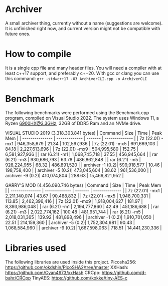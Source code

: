 # Archiver

A small archiver thing, currently without a name (suggestions are welcome). It is unfinished right now, and current version might not be compatible with future ones.

# How to compile

It is a single cpp file and many header files. You will need a compiler with at least c++17 support, and preferably c++20. With gcc or clang you can use this command:
`g++ -std=c++17 -O3 ArchiverCLI.cpp -o ArchiverCLI`

# Benchmark

The following benchmarks were performed using the Benchmark.cpp program, compiled on Visual Studio 2022. The system uses Windows 11, a Ryzen 6900HX@3.3GHz, 32GB of DDR5 Ram and an NVMe drive.

VISUAL STUDIO 2019  (3.318.303.841 bytes)
| Command          |     Size      |  Time   |   Peak Mem     |
| ---------------  | ------------- | ------- | -------------- |
| 7z (22.01) -mx1  | 946,358,679   | 21.34   | 102,567,936    |
| 7z (22.01) -mx5  | 691,669,103   | 84.18   | 2,227,613,696  |
| 7z (22.01) -mx9  | 504,995,580   | 152.75  | 6,581,927,936  |
| rar (6.21) -m1   | 1,068,745,718 | 37.55   | 456,945,664    |
| rar (6.21) -m3   | 930,686,793   | 63.78   | 486,862,848    |
| rar (6.21) -m5   | 928,224,955   | 68.32   | 486,891,520    |
| archiver -1 (0.2)| 599,918,577   | 10.46   | 198,758,400    |
| archiver -5 (0.2)| 473,045,604   | 38.62   | 961,536,000    |
| archiver -9 (0.2)| 410,074,804   | 288.63  | 15,469,821,952 |

GARRY'S MOD  (4.456.090.746 bytes)
| Command          |     Size      |  Time   |   Peak Mem     |
| ---------------  | ------------- | ------- | -------------- |
| 7z (22.01) -mx1  | 2,211,140,074 | 43.67   | 90,488,832     |
| 7z (22.01) -mx5  | 1,948,700,331 | 113.85  | 2,462,396,416  |
| 7z (22.01) -mx9  | 1,918,004,627 | 181.97  | 8,393,986,048  |
| rar (6.21) -m1   | 2,194,777,860 | 42.49   | 451,186,688    |
| rar (6.21) -m3   | 2,022,774,162 | 100.48  | 481,951,744    |
| rar (6.21) -m5   | 2,018,031,365 | 139.92  | 481,898,496    |
| archiver -1 (0.2)| 1,910,701,050 | 22.51   | 214,159,360    |
| archiver -5 (0.2)| 1,752,304,981 | 90.43   | 1,068,584,960  |
| archiver -9 (0.2)| 1,667,598,063 | 718.51  | 14,441,230,336 |

# Libraries used

The following libraries are used inside this project. 
Picosha256: https://github.com/okdshin/PicoSHA2/tree/master
XXHash: https://github.com/Cyan4973/xxHash
CRCpp: https://github.com/d-bahr/CRCpp
TinyAES: https://github.com/kokke/tiny-AES-c
